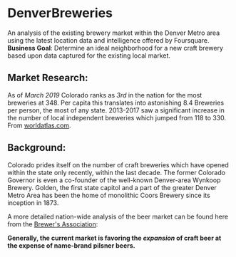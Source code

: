 # DenverBreweries
An analysis of the existing brewery market within the Denver Metro area using the latest location data and intelligence offered by Foursquare.  
**Business Goal**: Determine an ideal neighborhood for a new craft brewery based upon data captured for the existing local market.

## Market Research:
As of *March 2019* Colorado ranks as *3rd* in the nation for the most breweries at 348.  Per capita this translates into astonishing 8.4 Breweries per person, the most of any state.  2013-2017 saw a significant increase in the number of local independent breweries which jumped from 118 to 330.  From [worldatlas.com](https://www.worldatlas.com/articles/top-us-craft-beer-producing-states.html).

## Background:
Colorado prides itself on the number of craft breweries which have opened within the state only recently, within the last decade.  The former Colorado Governor is even a co-founder of the well-known Denver-area Wynkoop Brewery.  Golden, the first state capitol and a part of the greater Denver Metro Area has been the home of monolithic Coors Brewery since its inception in 1873.

A more detailed nation-wide analysis of the beer market can be found here from the [Brewer's Association](https://www.brewersassociation.org/statistics-and-data/national-beer-stats/):

__Generally, the current market is favoring the *expansion* of craft beer at the expense of name-brand pilsner beers.__
